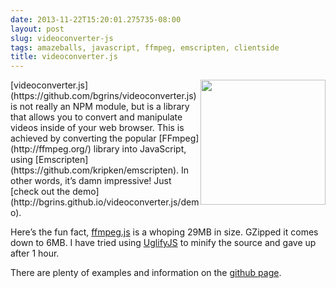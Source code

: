 ```yaml
---
date: 2013-11-22T15:20:01.275735-08:00
layout: post
slug: videoconverter-js
tags: amazeballs, javascript, ffmpeg, emscripten, clientside
title: videoconverter.js
---
```

<img src="/logos/ffmpeg.png" style="width: 200px; float: right"/>
[videoconverter.js](https://github.com/bgrins/videoconverter.js)
is not really an NPM module, but is a library that allows you to convert
and manipulate videos inside of your web browser. This is achieved by
converting the popular [FFmpeg](http://ffmpeg.org/) library into
JavaScript, using [Emscripten](https://github.com/kripken/emscripten).
In other words, it’s damn impressive! Just [check out the
demo](http://bgrins.github.io/videoconverter.js/demo).

Here’s the fun fact,
[ffmpeg.js](https://github.com/bgrins/videoconverter.js/blob/master/build/ffmpeg.js)
is a whoping 29MB in size. GZipped it comes down to 6MB. I have tried
using [UglifyJS](https://github.com/mishoo/UglifyJS2) to minify the
source and gave up after 1 hour.

There are plenty of examples and information on the [github
page](https://github.com/bgrins/videoconverter.js).

